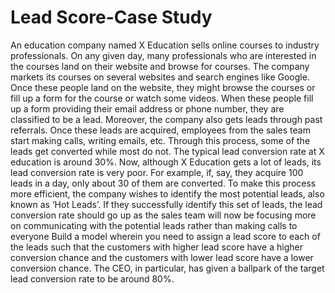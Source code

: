 # Lead Score-Case Study
An education company named X Education sells online courses to industry professionals. On any given day, many professionals who are interested in the courses land on their website and browse for courses.
The company markets its courses on several websites and search engines like Google. Once these people land on the website, they might browse the courses or fill up a form for the course or watch some videos. When these people fill up a form providing their email address or phone number, they are classified to be a lead. Moreover, the company also gets leads through past referrals. Once these leads are acquired, employees from the sales team start making calls, writing emails, etc. Through this process, some of the leads get converted while most do not. The typical lead conversion rate at X education is around 30%.
Now, although X Education gets a lot of leads, its lead conversion rate is very poor. For example, if, say, they acquire 100 leads in a day, only about 30 of them are converted. To make this process more efficient, the company wishes to identify the most potential leads, also known as ‘Hot Leads’. If they successfully identify this set of leads, the lead conversion rate should go up as the sales team will now be focusing more on communicating with the potential leads rather than making calls to everyone
Build a model wherein you need to assign a lead score to each of the leads such that the customers with higher lead score have a higher conversion chance and the customers with lower lead score have a lower conversion chance.
The CEO, in particular, has given a ballpark of the target lead conversion rate to be around 80%.
  
